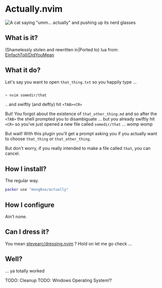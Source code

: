 # Actually.nvim

![A cat saying "umm... actually" and pushing up its nerd
glasses](https://giphy.com/media/RMwZypp489fuGBI0Ti/giphy.gif)

## What is it?

(Shamelessly stolen and rewritten in|Ported to) lua from:
[EinfachToll/DidYouMean](https://github.com/EinfachToll/DidYouMean)

## What it do?

Let's say you want to open `that_thing.txt` so you happily type ...

```bash

> nvim somedir/that

```

.. and swiftly (and deftly) hit `<TAB><CR>`

But! You forgot about the existence of `that_other_thing.md` and so
after the `<TAB>` the shell prompted you to disambiguate ... but you
already swiftly hit `<CR>` so you've just opened a new file
called `somedir/that` ... womp womp

But wait! With this plugin you'll get a prompt asking you if you
actually want to choose `that_thing` or `that_other_thing`.

But don't worry, if you really intended to make a file called `that`,
you can cancel.

## How I install?

The regular way.

```lua
packer use "mong8se/actually"
```

## How I configure

Ain't none.

## Can I dress it?

You mean
[stevearc/dressing.nvim](https://github.com/stevearc/dressing.nvim) ?
Hold on let me go check ...

## Well?

... ya totally worked

TODO: Cleanup
TODO: Windows Operating System!?

